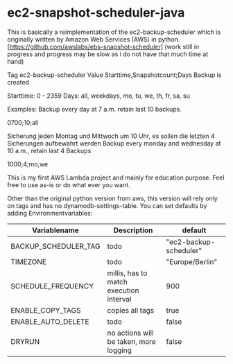 # ec2-snapshot-scheduler-java

This is basically a reimplementation of the ec2-backup-scheduler which is originally written by Amazon Web Services (AWS) in python.
[https://github.com/awslabs/ebs-snapshot-scheduler]
(work still in progress and progress may be slow as i do not have that much time at hand)

Tag ec2-backup-scheduler Value Starttime,Snapshotcount;Days Backup is created

Starttime: 0 - 2359
Days: all, weekdays, mo, tu, we, th, fr, sa, su

Examples:
Backup every day at 7 a.m. retain last 10 backups.

  0700;10;all

Sicherung jeden Montag und Mittwoch um 10 Uhr, es sollen die letzten 4 Sicherungen aufbewahrt werden
Backup every monday and wednesday at 10 a.m., retain last 4 Backups 

  1000;4;mo,we




This is my first AWS Lambda project and mainly for education purpose. Feel free to use as-is or do what ever you want.

Other than the original python version from aws, this version will rely only on tags and has no dynamodb-settings-table.
You can set defaults by adding Environmentvariables:

Variablename|Description|default
---|---|---
BACKUP_SCHEDULER_TAG|todo|"ec2-backup-scheduler"
TIMEZONE|todo|"Europe/Berlin"
SCHEDULE_FREQUENCY|millis, has to match execution interval|900
ENABLE_COPY_TAGS|copies all tags|true
ENABLE_AUTO_DELETE|todo|false
DRYRUN|no actions will be taken, more logging|false
